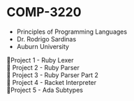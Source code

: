 # COMP-3220
- Principles of Programming Languages<br />
- Dr. Rodrigo Sardinas<br />
- Auburn University

🔹Project 1 - Ruby Lexer<br />
🔸 Project 2 - Ruby Parser<br />
🔺 Project 3 - Ruby Parser Part 2<br />
🔸 Project 4 - Racket Interpreter<br />
🔹Project 5 - Ada Subtypes<br />
